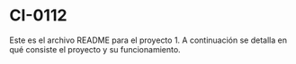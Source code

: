 # CI-0112
Este es el archivo README para el proyecto 1. A continuación se detalla en qué consiste el proyecto y su funcionamiento. 
